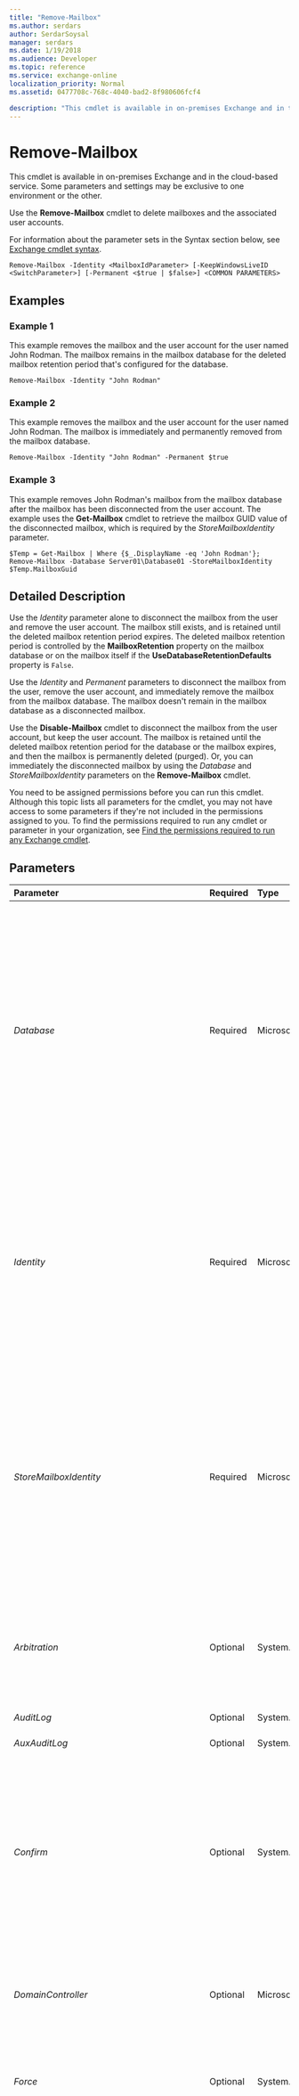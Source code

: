 ```yaml
---
title: "Remove-Mailbox"
ms.author: serdars
author: SerdarSoysal
manager: serdars
ms.date: 1/19/2018
ms.audience: Developer
ms.topic: reference
ms.service: exchange-online
localization_priority: Normal
ms.assetid: 0477708c-768c-4040-bad2-8f980606fcf4

description: "This cmdlet is available in on-premises Exchange and in the cloud-based service. Some parameters and settings may be exclusive to one environment or the other."
---
```


# Remove-Mailbox

This cmdlet is available in on-premises Exchange and in the cloud-based service. Some parameters and settings may be exclusive to one environment or the other. 
  
Use the **Remove-Mailbox** cmdlet to delete mailboxes and the associated user accounts.
  
For information about the parameter sets in the Syntax section below, see [Exchange cmdlet syntax](https://technet.microsoft.com/library/bb123552.aspx). 
  
```
Remove-Mailbox -Identity <MailboxIdParameter> [-KeepWindowsLiveID <SwitchParameter>] [-Permanent <$true | $false>] <COMMON PARAMETERS>

```

## Examples
<a name="Examples"> </a>

### Example 1

This example removes the mailbox and the user account for the user named John Rodman. The mailbox remains in the mailbox database for the deleted mailbox retention period that's configured for the database.
  
```
Remove-Mailbox -Identity "John Rodman"
```

### Example 2

This example removes the mailbox and the user account for the user named John Rodman. The mailbox is immediately and permanently removed from the mailbox database.
  
```
Remove-Mailbox -Identity "John Rodman" -Permanent $true
```

### Example 3

This example removes John Rodman's mailbox from the mailbox database after the mailbox has been disconnected from the user account. The example uses the **Get-Mailbox** cmdlet to retrieve the mailbox GUID value of the disconnected mailbox, which is required by the _StoreMailboxIdentity_ parameter.
  
```
$Temp = Get-Mailbox | Where {$_.DisplayName -eq 'John Rodman'}; Remove-Mailbox -Database Server01\Database01 -StoreMailboxIdentity $Temp.MailboxGuid
```

## Detailed Description
<a name="DetailedDescription"> </a>

Use the  _Identity_ parameter alone to disconnect the mailbox from the user and remove the user account. The mailbox still exists, and is retained until the deleted mailbox retention period expires. The deleted mailbox retention period is controlled by the **MailboxRetention** property on the mailbox database or on the mailbox itself if the **UseDatabaseRetentionDefaults** property is `False`.
  
Use the  _Identity_ and _Permanent_ parameters to disconnect the mailbox from the user, remove the user account, and immediately remove the mailbox from the mailbox database. The mailbox doesn't remain in the mailbox database as a disconnected mailbox.
  
Use the **Disable-Mailbox** cmdlet to disconnect the mailbox from the user account, but keep the user account. The mailbox is retained until the deleted mailbox retention period for the database or the mailbox expires, and then the mailbox is permanently deleted (purged). Or, you can immediately the disconnected mailbox by using the _Database_ and _StoreMailboxIdentity_ parameters on the **Remove-Mailbox** cmdlet.
  
You need to be assigned permissions before you can run this cmdlet. Although this topic lists all parameters for the cmdlet, you may not have access to some parameters if they're not included in the permissions assigned to you. To find the permissions required to run any cmdlet or parameter in your organization, see [Find the permissions required to run any Exchange cmdlet](https://technet.microsoft.com/library/mt432940.aspx).
  
## Parameters
<a name="DetailedDescription"> </a>

|**Parameter**|**Required**|**Type**|**Description**|
|:-----|:-----|:-----|:-----|
| _Database_ <br/> |Required  <br/> |Microsoft.Exchange.Configuration.Tasks.DatabaseIdParameter  <br/> | This parameter is available only in on-premises Exchange. <br/>  The _Database_ parameter specifies the Exchange database that contains the mailbox that you want to remove. You can use any value that uniquely identifies the database. For example: <br/>  Name <br/>  Distinguished name (DN) <br/>  GUID <br/>  When you use this parameter with the _StoreMailboxIdentity_ parameter to identify and remove the mailbox, the mailbox is immediately and permanently deleted from the database, so you can't reconnect or restore the mailbox. You can't use either of these parameters with the _Identity_ parameter. <br/>  If you've disconnected a mailbox from its associated user and want to remove the mailbox object from the Exchange store, use the _Database_ and _StoreMailboxIdentity_ parameters. <br/> |
| _Identity_ <br/> |Required  <br/> |Microsoft.Exchange.Configuration.Tasks.MailboxIdParameter  <br/> | The _Identity_ parameter identifies the mailbox that you want to remove. You can use any value that uniquely identifies the mailbox. <br/>  For example: <br/>  Name <br/>  Display name <br/>  Alias <br/>  Distinguished name (DN) <br/>  Canonical DN <br/>  _\<domain name\>_\ _\<account name\>_ <br/>  Email address <br/>  GUID <br/> **LegacyExchangeDN** <br/> **SamAccountName** <br/>  User ID or user principal name (UPN) <br/>  You can't use this parameter with the _Database_ parameter. <br/> |
| _StoreMailboxIdentity_ <br/> |Required  <br/> |Microsoft.Exchange.Configuration.Tasks.StoreMailboxIdParameter  <br/> |This parameter is available only in on-premises Exchange.  <br/> The  _StoreMailboxIdentity_ parameter specifies the mailbox that you want to remove. When you use this parameter, you identify the mailbox by its GUID value. You can find the GUID value by using the **Get-Mailbox** or **Get-MailboxStatistics** cmdlets. <br/> When you use this parameter with the  _Database_ parameter to identify and remove the mailbox, the mailbox is immediately and permanently deleted from the database, so you can't reconnect or restore the mailbox. You can't either of these parameters with the _Identity_ parameter. <br/> If you've disconnected a mailbox from its associated user and want to remove the mailbox object from the Exchange store, use the  _Database_ and _StoreMailboxIdentity_ parameters. <br/> |
| _Arbitration_ <br/> |Optional  <br/> |System.Management.Automation.SwitchParameter  <br/> |This parameter is available only in on-premises Exchange.  <br/> The  _Arbitration_ parameter specifies that the mailbox for which you are executing the command is an arbitration mailbox. Arbitration mailboxes are used for managing approval workflow. For example, an arbitration mailbox is used for handling moderated recipients and distribution group membership approval. <br/> |
| _AuditLog_ <br/> |Optional  <br/> |System.Management.Automation.SwitchParameter  <br/> |This parameter is reserved for internal Microsoft use.  <br/> |
| _AuxAuditLog_ <br/> |Optional  <br/> |System.Management.Automation.SwitchParameter  <br/> |This parameter is reserved for internal Microsoft use.  <br/> |
| _Confirm_ <br/> |Optional  <br/> |System.Management.Automation.SwitchParameter  <br/> | The _Confirm_ switch specifies whether to show or hide the confirmation prompt. How this switch affects the cmdlet depends on if the cmdlet requires confirmation before proceeding. <br/>  Destructive cmdlets (for example, **Remove-\*** cmdlets) have a built-in pause that forces you to acknowledge the command before proceeding. For these cmdlets, you can skip the confirmation prompt by using this exact syntax: `-Confirm:$false`.  <br/>  Most other cmdlets (for example, **New-\*** and **Set-\*** cmdlets) don't have a built-in pause. For these cmdlets, specifying the _Confirm_ switch without a value introduces a pause that forces you acknowledge the command before proceeding. <br/> |
| _DomainController_ <br/> |Optional  <br/> |Microsoft.Exchange.Data.Fqdn  <br/> |This parameter is available only in on-premises Exchange.  <br/> The  _DomainController_ parameter specifies the domain controller that's used by this cmdlet to read data from or write data to Active Directory. You identify the domain controller by its fully qualified domain name (FQDN). For example, `dc01.contoso.com`.  <br/> |
| _Force_ <br/> |Optional  <br/> |System.Management.Automation.SwitchParameter  <br/> |The  _Force_ switch specifies whether to suppress warning or confirmation messages. You can use this switch to run tasks programmatically where prompting for administrative input is inappropriate. You don't need to specify a value with this switch. <br/> |
| _IgnoreDefaultScope_ <br/> |Optional  <br/> |System.Management.Automation.SwitchParameter  <br/> | The _IgnoreDefaultScope_ switch tells the command to ignore the default recipient scope setting for the Exchange Management Shell session, and to use the entire forest as the scope. This allows the command to access Active Directory objects that aren't currently available in the default scope. <br/>  Using the _IgnoreDefaultScope_ switch introduces the following restrictions: <br/>  You can't use the _DomainController_ parameter. The command uses an appropriate global catalog server automatically. <br/>  You can only use the DN for the _Identity_ parameter. Other forms of identification, such as alias or GUID, aren't accepted. <br/> |
| _IgnoreLegalHold_ <br/> |Optional  <br/> |System.Management.Automation.SwitchParameter  <br/> |The  _IgnoreLegalHold_ switch specifies whether to ignore the legal hold status of the user. When you disable or remove the user, the user's cloud-based mailbox that's on legal hold is also disabled or removed. You don't need to specify a value with this switch. <br/> > [!CAUTION]> After you disable or remove a mailbox, you can't include it in a discovery search. When you disable a mailbox, the mailbox is disconnected from the user account. Disconnected mailboxes and removed mailboxes are permanently deleted from the mailbox database after the deleted mailbox retention period expires. However, you can also remove a mailbox and purge it immediately from the mailbox database. Check with your organization's legal or Human Resources department before you disable or remove a mailbox that's on legal hold.           |
| _KeepWindowsLiveID_ <br/> |Optional  <br/> |System.Management.Automation.SwitchParameter  <br/> |This parameter is reserved for internal Microsoft use.  <br/> |
| _Permanent_ <br/> |Optional  <br/> |System.Boolean  <br/> | This parameter is available only in on-premises Exchange. <br/>  The _Permanent_ parameter specifies whether to permanently delete the mailbox from the mailbox database. Valid values are: <br/>  `$true`: The mailbox is immediately and permanently deleted (purged). You can't reconnect or restore the mailbox.  <br/>  `$false`: The mailbox disabled and retained until the deleted mailbox retention period expires. You can reconnect or restore the mailbox until the deleted mailbox retention period expires. This is the default value.  <br/> |
| _PermanentlyDelete_ <br/> |Optional  <br/> |System.Management.Automation.SwitchParameter  <br/> | This parameter is available only in the cloud-based service. <br/>  The _PermanentlyDelete_ switch specifies whether to immediately and permanently delete (purge) the mailbox, which prevents you from recovering or restoring the mailbox. You don't need to specify a value with this switch. <br/> **Notes**:  <br/>  This switch works only on mailboxes that have already been deleted, but are still recoverable (known as soft-deleted mailboxes). <br/>  This switch doesn't work on soft-deleted mailboxes that are on In-Place Hold or Litigation Hold (known as inactive mailboxes). <br/>  Use the **Get-Mailbox** cmdlet to identify the soft-deleted mailbox, and then pipe the results to the **Remove-Mailbox** cmdlet with this switch. For example, `Get-Mailbox -Identity Laura -SoftDeleted | Remove-Mailbox -PermanentlyDelete`.  <br/> |
| _PublicFolder_ <br/> |Optional  <br/> |System.Management.Automation.SwitchParameter  <br/> |The  _PublicFolder_switch specifies that the mailbox to remove is a public folder mailbox. You don't need to specify a value with this switch. You need to use this switch to remove public folder mailboxes.  <br/> Public folder mailboxes are specially designed mailboxes to store the hierarchy and content of public folders.  <br/> |
| _RemoveArbitrationMailboxWithOABsAllowed_ <br/> |Optional  <br/> |System.Management.Automation.SwitchParameter  <br/> |This parameter is available only in on-premises Exchange.  <br/> The  _RemoveArbitrationMailboxWithOABsAllowed_ switch specifies whether to bypass the checks for offline address books (OABs) within the specified arbitration mailbox that is being removed. When you use this switch, the arbitration mailbox is removed even if OABs are present in the mailbox. You don't need to specify a value with this switch. <br/> |
| _RemoveLastArbitrationMailboxAllowed_ <br/> |Optional  <br/> |System.Management.Automation.SwitchParameter  <br/> |This parameter is available only in on-premises Exchange.  <br/> The  _RemoveLastArbitrationMailboxAllowed_ switch specifies whether to remove the specified mailbox, even if it's the last arbitration mailbox in the organization. If you remove the last arbitration mailbox in the organization, you can't have user-created distribution groups or moderated recipients. You don't need to specify a value with this switch. <br/> |
| _SupervisoryReviewPolicy_ <br/> |Optional  <br/> |System.Management.Automation.SwitchParameter  <br/> |PARAMVALUE: SwitchParameter  <br/> |
| _WhatIf_ <br/> |Optional  <br/> |System.Management.Automation.SwitchParameter  <br/> |The  _WhatIf_ switch simulates the actions of the command. You can use this switch to view the changes that would occur without actually applying those changes. You don't need to specify a value with this switch. <br/> |
   
## Input Types
<a name="InputTypes"> </a>

To see the input types that this cmdlet accepts, see [Cmdlet Input and Output Types](http://go.microsoft.com/fwlink/p/?linkId=616387). If the Input Type field for a cmdlet is blank, the cmdlet doesn't accept input data. 
  
## Return Types
<a name="ReturnTypes"> </a>

To see the return types, which are also known as output types, that this cmdlet accepts, see [Cmdlet Input and Output Types](http://go.microsoft.com/fwlink/p/?linkId=616387). If the Output Type field is blank, the cmdlet doesn't return data. 
  

